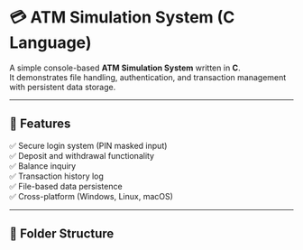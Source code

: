 # 💳 ATM Simulation System (C Language)

A simple console-based **ATM Simulation System** written in **C**.  
It demonstrates file handling, authentication, and transaction management with persistent data storage.

---

## 🚀 Features
✅ Secure login system (PIN masked input)  
✅ Deposit and withdrawal functionality  
✅ Balance inquiry  
✅ Transaction history log  
✅ File-based data persistence  
✅ Cross-platform (Windows, Linux, macOS)

---

## 📂 Folder Structure
